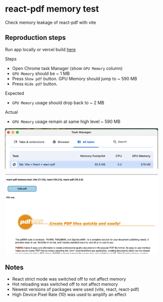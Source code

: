 # react-pdf memory test

Check memory leakage of react-pdf with vite

## Reproduction steps

Run app locally or vercel build [here](https://react-pdf-memory-test.vercel.app/)

Steps

- Open Chrome task Manager (show `GPU Memory` column)
- `GPU Memory` should be ~ 1 MB
- Press `Show pdf` button. GPU Memory should jump to ~ 590 MB
- Press `Hide pdf` button.

Expected

- `GPU Memory` usage should drop back to ~ 2 MB

Actual

- `GPU Memory` usage remain at same high level ~ 590 MB

![Chrome Task Manager showing memory usage](chrome-task-manager.png)

![App screenshot](app.png)

## Notes

- React strict mode was switched off to not affect memory
- Hot reloading was switched off to not affect memory
- Newest versions of packages were used (vite, react, react-pdf)
- High Device Pixel Rate (10) was used to amplify an effect
